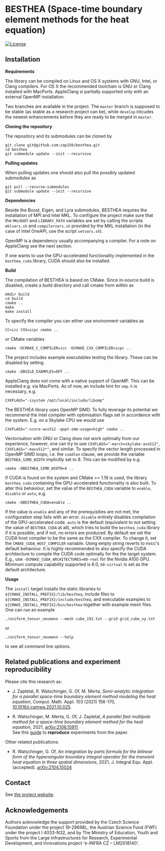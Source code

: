 BESTHEA (Space-time boundary element methods for the heat equation)
===================================================================

[![License](https://img.shields.io/badge/License-BSD%203--Clause-blue.svg)](https://opensource.org/licenses/BSD-3-Clause)

## Installation

**Requirements**

The library can be compiled on Linux and OS X systems with GNU, Intel, or Clang compilers. For OS X the recommended toolchain is GNU or Clang installed with MacPorts. AppleClang si partially supported only with an external OpenMP installation.

Two branches are available in the project. The `master` branch is supposed to be stable (as stable as a research project can be), while `develop` inlcudes the newest enhancements before they are ready to be merged in `master`.

**Cloning the repository**

The repository and its submodules can be cloned by
```
git clone git@github.com:zap150/besthea.git
cd besthea
git submodule update --init --recursive
```

**Pulling updates**

When pulling updates one should also pull the possibly updated submodules as
```
git pull --recurse-submodules
git submodule update --init --recursive
```

**Dependencies**

Beside the Boost, Eigen, and Lyra submodules, BESTHEA requires the installation of MPI and Intel MKL. To configure the project make sure that the `MKLROOT` and `LIBRARY_PATH` variables are set by calling the scripts `mklvars.sh` and `compilervars.sh` provided by the MKL installation (in the case of Intel OneAPI, use the script `setvars.sh`). 

OpenMP is a dependency usually accompanying a compiler. For a note on AppleClang see the next section.

If one wants to use the GPU-accelerated functionality implemented in the `besthea_cuda` library, CUDA should also be installed.

**Build**

The compilation of BESTHEA is based on CMake. Since in-source build is disabled, create a build directory and call cmake from within as
```
mkdir build
cd build
cmake ..
make
make install
```
To specify the compiler you can either use environment variables as
```
CC=icc CXX=icpc cmake ..
```
or CMake variables
```
cmake -DCMAKE_C_COMPILER=icc -DCMAKE_CXX_COMPILER=icpc ..
```

The project includes example executables testing the library. These can be disabled by setting
```
cmake -DBUILD_EXAMPLES=OFF ..
```

AppleClang does not come with a native support of OpenMP. This can be installed e.g. via MacPorts. As of now, an include hint for `omp.h` is necessary, e.g.
```
CXXFLAGS="-isystem /opt/local/include/libomp"
```

The BESTHEA library uses OpenMP SIMD. To fully leverage its potential we recommend the Intel compiler with optimisation flags set in accordance with the system. E.g. on a Skylake CPU we would use
```
CXXFLAGS="-xcore-avx512 -qopt-zmm-usage=high" cmake ..
```
Vectorisation with GNU or Clang does not work optimally from our experience, however, one can try to use `CXXFLAGS="-march=skylake-avx512"`, `CXXFLAGS="-mavx512*"`, and similar.
To specify the vector length processed in OpenMP SIMD loops, i.e. the `simdlen` clause, we provide the variable `BESTHEA_SIMD_WIDTH` implicitly set to 8. This can be modified by e.g.
```
cmake -DBESTHEA_SIMD_WIDTH=4 ..
```

If CUDA is found on the system and CMake >= 1.18 is used, the library `besthea_cuda` containing the GPU-accelerated functionality is also built. To alter this behaviour, set the value of the `BESTHEA_CUDA` variable to `enable`, `disable` or `auto`, e.g.
```
cmake -DBESTHEA_CUDA=enable ..
```
If the value is `enable` and any of the prerequisities are not met, the configuration step fails with an error. `disable` entirely disables compilation of the GPU-accelerated code. `auto` is the default (equivalent to not setting the value of `BESTHEA_CUDA` at all), which tries to build the `besthea_cuda` library if it is possible, and if not, no errors are produced. By default we set the CUDA host compiler to be the same as the CXX compiler. To change it, set the `CMAKE_CUDA_HOST_COMPILER` variable. Using empty string reverts to nvcc's default behaviour. It is highly recommended to also specify the CUDA architecture to compile the CUDA code optimally for the the target system. E.g., use `-DCMAKE_CUDA_ARCHITECTURES=80-real` for the Nvidia A100 GPU. Minimum compute capability supported is 6.0, `60-virtual` is set as the default architecture.

**Usage**

The `install` target installs the static libraries to `${CMAKE_INSTALL_PREFIX}/lib/besthea`, include files to `${CMAKE_INSTALL_PREFIX}/include/besthea`, and executable examples to `${CMAKE_INSTALL_PREFIX}/bin/besthea` together with example mesh files. One can run an example
```
./uniform_tensor_neumann --mesh cube_192.txt --grid grid_cube_xy.txt
```
or
```
./uniform_tensor_neumann --help
```
to see all command line options.

## Related publications and experiment reproducibility

Please cite this research as:

* J. Zapletal, R. Watschinger, G. Of, M. Merta, *Semi-analytic integration for a parallel space-time boundary element method modeling the heat equation*, Comput. Math. Appl. 103 (2021) 156-170, [10.1016/j.camwa.2021.10.025](https://doi.org/10.1016/j.camwa.2021.10.025).

* R. Watschinger, M. Merta, G. Of, J. Zapletal, *A parallel fast multipole method for a space-time boundary element method for the heat equation*, 2021, [arXiv:2106.15911](https://arxiv.org/abs/2106.15911).\
See this [guide](./examples/distributed_tensor_dirichlet/experiments_parallel_fmm.md) to **reproduce** experiments from the paper.

Other related publications:

* R. Watschinger, G. Of, *An integration by parts formula for the bilinear form of the hypersingular boundary integral operator for the transient heat equation in three spatial dimensions*, 2021, J. Integral Equ. Appl. (accepted). [arXiv:2104.15024](https://arxiv.org/abs/2104.15024)


## Contact

See [the project website](https://sites.google.com/view/besthea/).

## Acknowledgements

Authors acknowledge the support provided by the Czech Science Foundation under the project 19-29698L, the Austrian Science Fund (FWF) under the project I 4033-N32, and by The Ministry of Education, Youth and Sports from the Large Infrastructures for Research, Experimental Development, and Innovations project 'e-INFRA CZ – LM2018140'.
